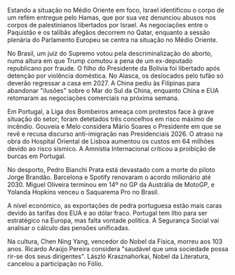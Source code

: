 Estando a situação no Médio Oriente em foco, Israel identificou o corpo de um refém entregue pelo Hamas, que por sua vez denunciou abusos nos corpos de palestinianos libertados por Israel. As negociações entre o Paquistão e os talibãs afegãos decorrem no Qatar, enquanto a sessão plenária do Parlamento Europeu se centra na situação no Médio Oriente.

No Brasil, um juiz do Supremo votou pela descriminalização do aborto, numa altura em que Trump comutou a pena de um ex-deputado republicano por fraude. O filho do Presidente da Bolívia foi libertado após detenção por violência doméstica. No Alasca, os deslocados pelo tufão só deverão regressar a casa em 2027. A China pediu às Filipinas para abandonar "ilusões" sobre o Mar do Sul da China, enquanto China e EUA retomaram as negociações comerciais na próxima semana.

Em Portugal, a Liga dos Bombeiros ameaça com protestos face à grave situação do setor; foram detetados três concelhos em risco máximo de incêndio. Gouveia e Melo considera Mário Soares o Presidente em que se revê e recusa discurso anti-imigração nas Presidenciais 2026. O atraso na obra do Hospital Oriental de Lisboa aumentou os custos em 64 milhões devido ao risco sísmico. A Amnistia Internacional criticou a proibição de burcas em Portugal.

No desporto, Pedro Bianchi Prata está devastado com a morte do piloto Jorge Brandão. Barcelona e Spotify renovaram o acordo milionário até 2030. Miguel Oliveira terminou em 14º no GP da Austrália de MotoGP, e Yolanda Hopkins venceu o Saquarema Pro no Brasil.

A nível económico, as exportações de pedra portuguesa estão mais caras devido às tarifas dos EUA e ao dólar fraco. Portugal tem lítio para ser estratégico na Europa, mas falta vontade política. A Segurança Social vai analisar o cálculo das pensões unificadas.

Na cultura, Chen Ning Yang, vencedor do Nobel da Física, morreu aos 103 anos. Ricardo Araújo Pereira considera "saudável que uma sociedade possa rir-se dos seus dirigentes". László Krasznahorkai, Nobel da Literatura, cancelou a participação no Fólio.